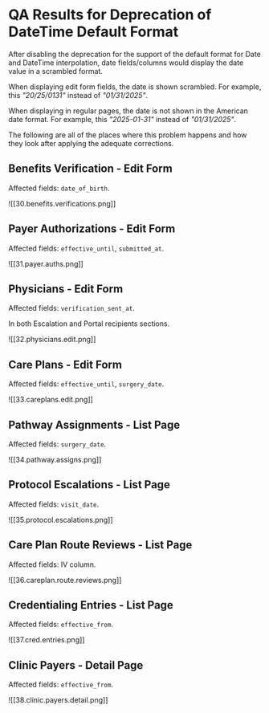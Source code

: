 # QA Results for Deprecation of DateTime Default Format

After disabling the deprecation for the support of the default format for Date and DateTime interpolation, date fields/columns would display the date value in a scrambled format.

When displaying edit form fields, the date is shown scrambled. For example, this _"20/25/0131"_ instead of _"01/31/2025"_.

When displaying in regular pages, the date is not shown in the American date format. For example, this _"2025-01-31"_ instead of _"01/31/2025"_.

The following are all of the places where this problem happens and how they look after applying the adequate corrections.

## Benefits Verification - Edit Form

Affected fields: `date_of_birth`.

![[30.benefits.verifications.png]]

## Payer Authorizations - Edit Form

Affected fields: `effective_until`, `submitted_at`.

![[31.payer.auths.png]]

## Physicians - Edit Form

Affected fields: `verification_sent_at`.

In both Escalation and Portal recipients sections.

![[32.physicians.edit.png]]

## Care Plans - Edit Form

Affected fields: `effective_until`, `surgery_date`.

![[33.careplans.edit.png]]

## Pathway Assignments - List Page

Affected fields: `surgery_date`.

![[34.pathway.assigns.png]]

## Protocol Escalations - List Page

Affected fields: `visit_date`.

![[35.protocol.escalations.png]]

## Care Plan Route Reviews - List Page

Affected fields: IV column.

![[36.careplan.route.reviews.png]]

## Credentialing Entries - List Page

Affected fields: `effective_from`.

![[37.cred.entries.png]]

## Clinic Payers - Detail Page

Affected fields: `effective_from`.

![[38.clinic.payers.detail.png]]
